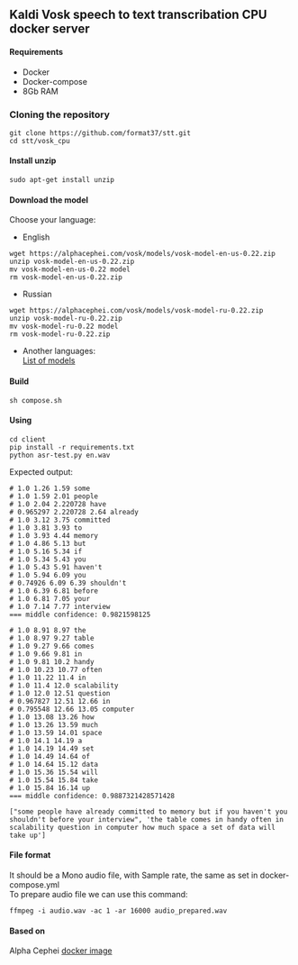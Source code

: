 ## Kaldi Vosk speech to text transcribation CPU docker server
#### Requirements
* Docker
* Docker-compose
* 8Gb RAM
### Cloning the repository
```
git clone https://github.com/format37/stt.git
cd stt/vosk_cpu
```
#### Install unzip
```
sudo apt-get install unzip
```
#### Download the model
Choose your language:  
* English
```
wget https://alphacephei.com/vosk/models/vosk-model-en-us-0.22.zip
unzip vosk-model-en-us-0.22.zip
mv vosk-model-en-us-0.22 model
rm vosk-model-en-us-0.22.zip
```
* Russian
```
wget https://alphacephei.com/vosk/models/vosk-model-ru-0.22.zip
unzip vosk-model-ru-0.22.zip
mv vosk-model-ru-0.22 model
rm vosk-model-ru-0.22.zip
```
* Another languages:  
[List of models](https://alphacephei.com/vosk/models)
#### Build
```
sh compose.sh
```
#### Using
```
cd client
pip install -r requirements.txt
python asr-test.py en.wav
```
Expected output:
```
# 1.0 1.26 1.59 some
# 1.0 1.59 2.01 people
# 1.0 2.04 2.220728 have
# 0.965297 2.220728 2.64 already
# 1.0 3.12 3.75 committed
# 1.0 3.81 3.93 to
# 1.0 3.93 4.44 memory
# 1.0 4.86 5.13 but
# 1.0 5.16 5.34 if
# 1.0 5.34 5.43 you
# 1.0 5.43 5.91 haven't
# 1.0 5.94 6.09 you
# 0.74926 6.09 6.39 shouldn't
# 1.0 6.39 6.81 before
# 1.0 6.81 7.05 your
# 1.0 7.14 7.77 interview
=== middle confidence: 0.9821598125 

# 1.0 8.91 8.97 the
# 1.0 8.97 9.27 table
# 1.0 9.27 9.66 comes
# 1.0 9.66 9.81 in
# 1.0 9.81 10.2 handy
# 1.0 10.23 10.77 often
# 1.0 11.22 11.4 in
# 1.0 11.4 12.0 scalability
# 1.0 12.0 12.51 question
# 0.967827 12.51 12.66 in
# 0.795548 12.66 13.05 computer
# 1.0 13.08 13.26 how
# 1.0 13.26 13.59 much
# 1.0 13.59 14.01 space
# 1.0 14.1 14.19 a
# 1.0 14.19 14.49 set
# 1.0 14.49 14.64 of
# 1.0 14.64 15.12 data
# 1.0 15.36 15.54 will
# 1.0 15.54 15.84 take
# 1.0 15.84 16.14 up
=== middle confidence: 0.9887321428571428 

["some people have already committed to memory but if you haven't you shouldn't before your interview", 'the table comes in handy often in scalability question in computer how much space a set of data will take up']
```
#### File format
It should be a Mono audio file, with Sample rate, the same as set in docker-compose.yml  
To prepare audio file we can use this command:
```
ffmpeg -i audio.wav -ac 1 -ar 16000 audio_prepared.wav
```
#### Based on
Alpha Cephei [docker image](https://hub.docker.com/r/alphacep/kaldi-ru)
